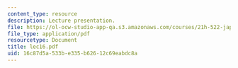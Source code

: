 ```yaml
---
content_type: resource
description: Lecture presentation.
file: https://ol-ocw-studio-app-qa.s3.amazonaws.com/courses/21h-522-japan-in-the-age-of-the-samurai-history-and-film-fall-2006/16c87d5a533be335b62612c69eabdc8a_lec16.pdf
file_type: application/pdf
resourcetype: Document
title: lec16.pdf
uid: 16c87d5a-533b-e335-b626-12c69eabdc8a
---
```

